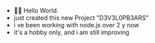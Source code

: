  - 🧑‍💻 Hello World.
 - just created this new Project "D3V3L0PB3ARS" 
 - i ve been working with node.js over 2 y now
 - it's a hobby only, and i am still improving
